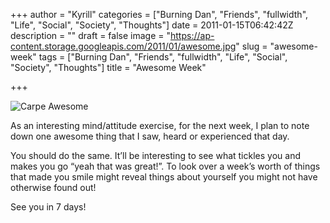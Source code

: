 +++
author = "Kyrill"
categories = ["Burning Dan", "Friends", "fullwidth", "Life", "Social", "Society", "Thoughts"]
date = 2011-01-15T06:42:42Z
description = ""
draft = false
image = "https://ap-content.storage.googleapis.com/2011/01/awesome.jpg"
slug = "awesome-week"
tags = ["Burning Dan", "Friends", "fullwidth", "Life", "Social", "Society", "Thoughts"]
title = "Awesome Week"

+++


![](https://antisp.in/blog/wp-content/uploads/2011/01/awesome.jpg "Carpe Awesome")

As an interesting mind/attitude exercise, for the next week, I plan to note down one awesome thing that I saw, heard or experienced that day.

You should do the same. It’ll be interesting to see what tickles you and makes you go “yeah that was great!”. To look over a week’s worth of things that made you smile might reveal things about yourself you might not have otherwise found out!

See you in 7 days!


